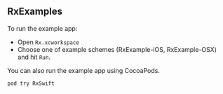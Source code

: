 
## RxExamples

To run the example app:

* Open `Rx.xcworkspace`
* Choose one of example schemes (RxExample-iOS, RxExample-OSX) and hit `Run`.

You can also run the example app using CocoaPods.

```
pod try RxSwift
```
